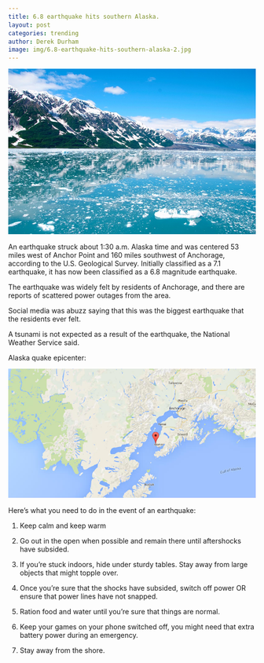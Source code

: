 ```yaml
---
title: 6.8 earthquake hits southern Alaska.
layout: post
categories: trending
author: Derek Durham
image: img/6.8-earthquake-hits-southern-alaska-2.jpg
---
```


![Existential - 6.8 earthquake hit Alaska](/img/6.8-earthquake-hits-southern-alaska.jpg)
 
An earthquake struck about 1:30 a.m. Alaska time and was centered 53 miles west of Anchor Point and 160 miles southwest of Anchorage, according to the U.S. Geological Survey. Initially classified as a 7.1 earthquake, it has now been classified as a 6.8 magnitude earthquake.

The earthquake was widely felt by residents of Anchorage, and there are reports of scattered power outages from the area.

Social media was abuzz saying that this was the biggest earthquake that the residents ever felt. 

A tsunami is not expected as a result of the earthquake, the National Weather Service said.

Alaska quake epicenter:

![6.8 earthquake hit Alaska](/img/6.8-earthquake-hits-southern-alaska-3.jpg)

Here’s what you need to do in the event of an earthquake:

1. Keep calm and keep warm

2. Go out in the open when possible and remain there until aftershocks have subsided. 

3. If you’re stuck indoors, hide under sturdy tables. Stay away from large objects that might topple over.

4. Once you’re sure that the shocks have subsided, switch off power OR ensure that power lines have not snapped.

5. Ration food and water until you’re sure that things are normal.

6. Keep your games on your phone switched off, you might need that extra battery power during  an emergency.

7. Stay away from the shore.


 
 